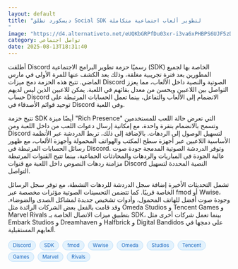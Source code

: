 ```yaml
---
layout: default
title: "ديسكورد تطلق Social SDK لتطوير ألعاب اجتماعية متكاملة
"
image: "https://d4.alternativeto.net/eUQKbGRPfDu03xr-i3va6xPHBPS6UJF5zDYRbZZjCA4/rs:fill:1520:760:0/g:ce:0:0/YWJzOi8vZGlzdC9jb250ZW50LzE3NTUxMTA1NjU1MjYucG5n.png"
category: تواصل اجتماعي
date: 2025-08-13T18:31:40
---
```


أطلقت Discord رسميًا حزمة تطوير البرامج الاجتماعية (SDK) الخاصة بها لجميع المطورين بعد فترة تجريبية مغلقة، وذلك بعد الكشف عنها للمرة الأولى في مارس الماضي. تتيح هذه الحزمة دمج ميزات Discord الصوتية والنصية داخل الألعاب، مما يعزز التواصل بين اللاعبين ويحسن من معدل بقائهم في اللعبة. يمكن للاعبين الذين ليس لديهم حساب Discord الانضمام إلى الألعاب والتفاعل، بينما تعمل الحسابات المرتبطة على توحيد قوائم الأصدقاء في Discord وفي اللعبة.

تتيح حزمة SDK أيضًا ميزة "Rich Presence" التي تعرض حالة اللعب للمستخدمين وتسمح بالانضمام بنقرة واحدة، مع إمكانية إرسال دعوات اللعب من داخل اللعبة ومن Discord لتسهيل الوصول إلى الردهات. بالإضافة إلى ذلك، تربط الدردشة عبر الأنظمة الأساسية اللاعبين عبر أجهزة سطح المكتب والهواتف المحمولة وأجهزة الألعاب، مع ظهور رسائل الحسابات المرتبطة في Discord. وتوفر الدردشة الصوتية المدمجة جودة صوت عالية الجودة في المباريات والردهات والمحادثات الجماعية، بينما تتيح القنوات المرتبطة مزامنة ردهات النصوص داخل اللعبة مع قنوات Discord النصية المحددة لتسهيل التواصل.

تشمل التحديثات الأخيرة إضافة سجل الدردشة للردهات النشطة، مع توفر سجل الرسائل الخاصة قريبًا. كما تتضمن التحسينات الصوتية مؤثرات مخصصة عبر fmod أو Wwise، وجودة صوت أفضل للهاتف المحمول، وأدوات تشخيص جديدة لمشاكل الصدى والضوضاء. وقد قامت بالفعل بعض الشركات الرائدة مثل Omeda Studios و Tencent Games و Marvel Rivals بتطبيق ميزات الاتصال الخاصة بـ SDK، بينما تعمل شركات أخرى مثل Embark Studios و Dreamhaven و Halfbrick و Digital Bandidos على دمجها في ألعابهم المستقبلية.

<div style="margin-top:2px; margin-bottom:2px;"><a href="https://bidjadraft.github.io/?query=Discord" style="background:#e3f2fd; color:#1565c0; font-size:80%; border-radius:12px; padding:3px 10px; margin:2px 4px 2px 0; display:inline-block; border:1px solid #bbdefb; text-decoration:none;">Discord</a> <a href="https://bidjadraft.github.io/?query=SDK" style="background:#e3f2fd; color:#1565c0; font-size:80%; border-radius:12px; padding:3px 10px; margin:2px 4px 2px 0; display:inline-block; border:1px solid #bbdefb; text-decoration:none;">SDK</a> <a href="https://bidjadraft.github.io/?query=fmod" style="background:#e3f2fd; color:#1565c0; font-size:80%; border-radius:12px; padding:3px 10px; margin:2px 4px 2px 0; display:inline-block; border:1px solid #bbdefb; text-decoration:none;">fmod</a> <a href="https://bidjadraft.github.io/?query=Wwise" style="background:#e3f2fd; color:#1565c0; font-size:80%; border-radius:12px; padding:3px 10px; margin:2px 4px 2px 0; display:inline-block; border:1px solid #bbdefb; text-decoration:none;">Wwise</a> <a href="https://bidjadraft.github.io/?query=Omeda" style="background:#e3f2fd; color:#1565c0; font-size:80%; border-radius:12px; padding:3px 10px; margin:2px 4px 2px 0; display:inline-block; border:1px solid #bbdefb; text-decoration:none;">Omeda</a> <a href="https://bidjadraft.github.io/?query=Studios" style="background:#e3f2fd; color:#1565c0; font-size:80%; border-radius:12px; padding:3px 10px; margin:2px 4px 2px 0; display:inline-block; border:1px solid #bbdefb; text-decoration:none;">Studios</a> <a href="https://bidjadraft.github.io/?query=Tencent" style="background:#e3f2fd; color:#1565c0; font-size:80%; border-radius:12px; padding:3px 10px; margin:2px 4px 2px 0; display:inline-block; border:1px solid #bbdefb; text-decoration:none;">Tencent</a> <a href="https://bidjadraft.github.io/?query=Games" style="background:#e3f2fd; color:#1565c0; font-size:80%; border-radius:12px; padding:3px 10px; margin:2px 4px 2px 0; display:inline-block; border:1px solid #bbdefb; text-decoration:none;">Games</a> <a href="https://bidjadraft.github.io/?query=Marvel" style="background:#e3f2fd; color:#1565c0; font-size:80%; border-radius:12px; padding:3px 10px; margin:2px 4px 2px 0; display:inline-block; border:1px solid #bbdefb; text-decoration:none;">Marvel</a> <a href="https://bidjadraft.github.io/?query=Rivals" style="background:#e3f2fd; color:#1565c0; font-size:80%; border-radius:12px; padding:3px 10px; margin:2px 4px 2px 0; display:inline-block; border:1px solid #bbdefb; text-decoration:none;">Rivals</a></div><br><br>
